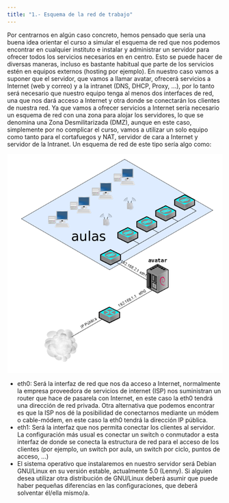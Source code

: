 ```yaml
---
title: "1.- Esquema de la red de trabajo"
---
```


Por centrarnos en algún caso concreto, hemos pensado que sería una buena idea orientar el curso a simular el esquema de red que nos podemos encontrar en cualquier instituto e instalar y administrar un servidor para ofrecer todos los servicios necesarios en en centro. Esto se puede hacer de diversas maneras, incluso es bastante habitual que parte de los servicios estén en equipos externos (hosting por ejemplo). En nuestro caso vamos a suponer que el servidor, que vamos a llamar avatar, ofrecerá servicios a Internet (web y correo) y a la intranet (DNS, DHCP, Proxy, ...), por lo tanto será necesario que nuestro equipo tenga al menos dos interfaces de red, una que nos dará acceso a Internet y otra donde se conectarán los clientes de nuestra red. Ya que vamos a ofrecer servicios a Internet sería necesario un esquema de red con una zona para alojar los servidores, lo que se denomina una Zona Desmilitarizada (DMZ), aunque en este caso, simplemente por no complicar el curso, vamos a utilizar un solo equipo como tanto para el cortafuegos y NAT, servidor de cara a Internet y servidor de la Intranet. Un esquema de red de este tipo sería algo como:

![](../img/esquema_red.png)

* eth0: Será la interfaz de red que nos da acceso a Internet, normalmente la empresa proveedora de servicios de internet (ISP) nos suministran un router que hace de pasarela con Internet, en este caso la eth0 tendrá una dirección de red privada. Otra alternativa que podemos encontrar es que la ISP nos dé la posibilidad de conectarnos mediante un módem o cable-módem, en este caso la eth0 tendrá la dirección IP pública.
* eth1: Será la interfaz que nos permita conectar los clientes al servidor. La configuración más usual es conectar un switch o conmutador a esta interfaz de donde se conecta la estructura de red para el acceso de los clientes (por ejemplo, un switch por aula, un switch por ciclo, puntos de acceso, ...)
* El sistema operativo que instalaremos en nuestro servidor será Debian GNU/Linux en su versión estable, actualmente 5.0 (Lenny). Si alguien desea utilizar otra distribución de GNU/Linux deberá asumir que puede haber pequeñas diferencias en las configuraciones, que deberá solventar él/ella mismo/a. 

